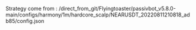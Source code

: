 Strategy come from : /direct_from_git/Flyingtoaster/passivbot_v5.8.0-main/configs/harmony/1m/hardcore_scalp/NEARUSDT_20220811210818_adb85/config.json